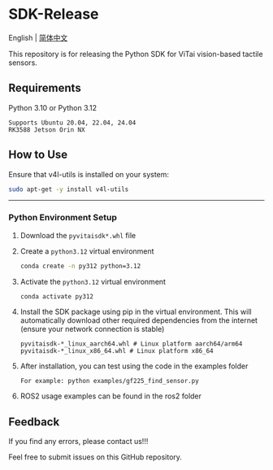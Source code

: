 # SDK-Release

English | [简体中文](README.md)

This repository is for releasing the Python SDK for ViTai vision-based tactile sensors.

## Requirements

Python 3.10 or Python 3.12

```
Supports Ubuntu 20.04, 22.04, 24.04
RK3588 Jetson Orin NX
```

## How to Use

Ensure that v4l-utils is installed on your system:
```bash
sudo apt-get -y install v4l-utils
```

------

### Python Environment Setup

1. Download the `pyvitaisdk*.whl` file

2. Create a `python3.12` virtual environment

   ```bash
   conda create -n py312 python=3.12
   ```

3. Activate the `python3.12` virtual environment

   ```bash
   conda activate py312
   ```

4. Install the SDK package using pip in the virtual environment. This will automatically download other required dependencies from the internet (ensure your network connection is stable)

   ```
   pyvitaisdk-*_linux_aarch64.whl # Linux platform aarch64/arm64
   pyvitaisdk-*_linux_x86_64.whl # Linux platform x86_64
   ```

5. After installation, you can test using the code in the examples folder

   ```
   For example: python examples/gf225_find_sensor.py
   ```

6. ROS2 usage examples can be found in the ros2 folder


## Feedback

If you find any errors, please contact us!!!

Feel free to submit issues on this GitHub repository.
